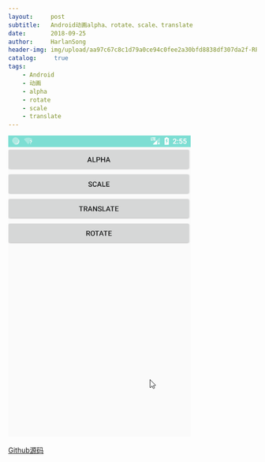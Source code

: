 ```yaml
---
layout:     post
subtitle:   Android动画alpha、rotate、scale、translate
date:       2018-09-25
author:     HarlanSong
header-img: img/upload/aa97c67c8c1d79a0ce94c0fee2a30bfd8838df307da2f-RPC97X.jpg
catalog: 	 true
tags:
    - Android
    - 动画
	- alpha
	- rotate
	- scale
	- translate
---
```


![](/img/upload/AndroidAnimationDemo.gif)


[Github源码](https://github.com/HarlanSong/AnimationDemo)